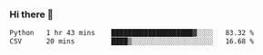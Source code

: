### Hi there 👋

<!--START_SECTION:waka-->

```txt
Python   1 hr 43 mins    ████████████████████▓░░░░   83.32 %
CSV      20 mins         ████▒░░░░░░░░░░░░░░░░░░░░   16.68 %
```

<!--END_SECTION:waka-->


<!--
**AnkelMauCastillo/AnkelMauCastillo** is a ✨ _special_ ✨ repository because its `README.md` (this file) appears on your GitHub profile.

Here are some ideas to get you started:

- 🔭 I’m currently working on ...
- 🌱 I’m currently learning ...
- 👯 I’m looking to collaborate on ...
- 🤔 I’m looking for help with ...
- 💬 Ask me about ...
- 📫 How to reach me: ...
- 😄 Pronouns: ...
- ⚡ Fun fact: ...
-->
